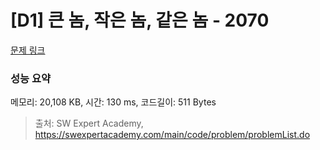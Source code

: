 # [D1] 큰 놈, 작은 놈, 같은 놈 - 2070 

[문제 링크](https://swexpertacademy.com/main/code/problem/problemDetail.do?contestProbId=AV5QQ6qqA40DFAUq) 

### 성능 요약

메모리: 20,108 KB, 시간: 130 ms, 코드길이: 511 Bytes



> 출처: SW Expert Academy, https://swexpertacademy.com/main/code/problem/problemList.do